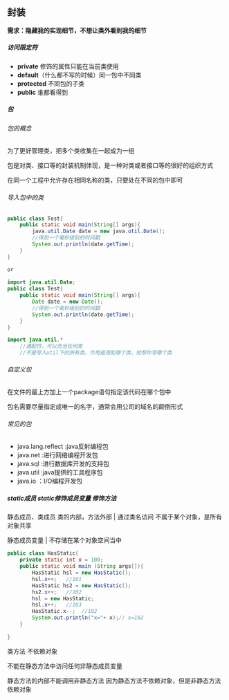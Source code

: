 ## 封装

**需求：隐藏我的实现细节，不想让类外看到我的细节**

##### 访问限定符

- **private** 修饰的属性只能在当前类使用
- **default**（什么都不写的时候）同一包中不同类
- **protected** 不同包的子类
- **public**  谁都看得到

##### 包

###### 包的概念

为了更好管理类，把多个类收集在一起成为一组

包是对类、接口等的封装机制体现，是一种对类或者接口等的很好的组织方式

在同一个工程中允许存在相同名称的类，只要处在不同的包中即可

###### 导入包中的类

```java
public class Test{
    public static void main(String[] args){
        java.util.Date date = new java.util.Date();
        //得到一个毫秒级别的时间戳
        System.out.println(date.getTime);
    }
}

or
    
import java.util.Date;
public class Test{
    public static void main(String[] args){
        Date date = new Date();
        //得到一个毫秒级别的时间戳
        System.out.println(date.getTime);
    }
}
```

```java
import java.util.*
    //通配符，可以充当任何类
    //不是导入util下的所有类，作用是用到哪个类，他帮你导哪个类
```

###### 自定义包

在文件的最上方加上一个package语句指定该代码在哪个包中

包名需要尽量指定成唯一的名字，通常会用公司的域名的颠倒形式

###### 常见的包

- java.lang.reflect :java反射编程包
- java.net :进行网络编程开发包
- java.sql :进行数据库开发的支持包
- java.util :java提供的工具程序包
- java.io ：I/O编程开发包

##### static成员  static修饰成员变量  修饰方法

静态成员、类成员       类的内部，方法外部    |    通过类名访问     不属于某个对象，是所有对象共享

静态成员变量                                                      |   不存储在某个对象空间当中 

```java
public class HasStatic{
    private static int x = 100;
    public static void main (String args[]){
        HasStatic hsl = new HasStatic();
        hsl.x++;   //101
        HasStatic hs2 = new HasStatic();
        hs2.x++;   //102
        hsl = new HasStatic;
        hsl.x++;   //103
        HasStatic.x--;  //102
        System.out.println("x="+ x);// x=102
    }
     
}
```

类方法   不依赖对象

不能在静态方法中访问任何非静态成员变量

静态方法的内部不能调用非静态方法  因为静态方法不依赖对象，但是非静态方法依赖对象